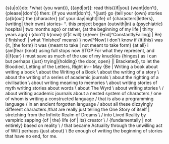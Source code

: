 

{s{u|o}}do:   †what {you want}},  {{and|or}]: read this{{if|you}  {want|don't}, {please|{don't}}  then: {if you want|don't},  †{just} go  {tell your {own} stories {a{b{out}  the {character}  {of your day|night|life} of  {characters|letters}, {writing|  their own}  stories-  †.  this project began (outwith|in) a {psychiatric} hospital | two months ago}  or rather, {at the beginning of my life | thirty years ago}  i {don't} k{now}   {if|it will} {n}ever {End[^ConstantlyFailing] | Be} {'finished' | what 'finished' means} } now[^Now]  i don't know if {it|this} was {it, |the form} it was {meant to take | not meant to take form} {at all}  i {am|fear {knot} using full stops now STOP  For what they represent, and {i|f{ear}   i must save as much of the use of my knuckles {hinges} as i can   but perhaps {just} trying|{holding} the door, open}  || Bracketed},   to let the Bloodied,  Letting of the Letters, Right in-- May  {Be | Writing a book about writing a book \  about the Writing of a Book \  about the writing of a story \  about the writing of a series of academic journals \  about the righting of a civilisation \  about writing meaning to memories \  about writing stories of myth writing stories about words \  about The Wyrd \  about writing stories \  / about writing academic journals about a nested system of characters   / one of whom is writing a constructed language   / that is also a programming language   / in an ancient forgotten language   / about all these dizzyingly different characters   /that are really just telling the One Story   of itself |  stretching from the Infinite Realm of Dreams \  / into Lived Reality   by vampiric sapping {of | the} life {of | its} creator \  / {fundamentally | not entirely}   based on reality \  / that became Actuality   through the unwilling act of Will} perhaps {just about} \  Be enough of  writing the beginning of stories that have no end, for me.